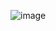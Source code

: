 ![image](https://github.com/haechanp/haechanp-Android-app/assets/144800399/13e5dbac-661a-47fc-a63d-a005005e1007)

